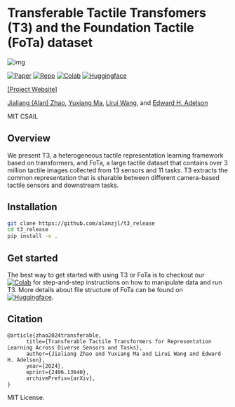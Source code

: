 # Transferable Tactile Transfomers (T3) and the Foundation Tactile (FoTa) dataset

![img](https://t3.alanz.info/imgs/archi_compact.png)

[![Paper](https://badgen.net/badge/icon/arXiv?icon=awesome&label&color=red)](https://arxiv.org/abs/2406.13640)
[![Repo](https://badgen.net/badge/icon/GitHub?icon=github&label)](https://github.com/alanzjl/t3_release)
[![Colab](https://badgen.net/badge/icon/Colab?icon=terminal&label&color=yellow)](https://colab.research.google.com/drive/1MmO9w1y59Gy6ds0iKlW04olszGko56Vf?usp=sharing)
[![Huggingface](https://badgen.net/badge/icon/Dataset&nbsp;\&&nbsp;Checkpoints?label&color=cyan)](https://huggingface.co/datasets/alanz-mit/FoundationTactile)

[[Project Website]](https://t3.alanz.info/)

[Jialiang (Alan) Zhao](https://alanz.info/), 
[Yuxiang Ma](https://yuxiang-ma.github.io/), 
[Lirui Wang](https://liruiw.github.io/), and 
[Edward H. Adelson](https://persci.mit.edu/people/adelson/)

MIT CSAIL

## Overview
We present T3, a heterogeneous tactile representation learning framework based on transformers, and FoTa, a large tactile dataset that contains over 3 million tactile images collected from 13 sensors and 11 tasks.
T3 extracts the common representation that is sharable between different camera-based tactile sensors and downstream tasks.

## Installation

```sh
git clone https://github.com/alanzjl/t3_release
cd t3_release
pip install -e .
```

## Get started
The best way to get started with using T3 or FoTa is to checkout our [![Colab](https://badgen.net/badge/icon/Colab?icon=terminal&label&color=yellow)](https://colab.research.google.com/drive/1MmO9w1y59Gy6ds0iKlW04olszGko56Vf?usp=sharing) for step-and-step instructions on how to manipulate data and run T3. 
More details about file structure of FoTa can be found on [![Huggingface](https://badgen.net/badge/icon/Dataset&nbsp;\&&nbsp;Checkpoints?label&color=cyan)](https://huggingface.co/datasets/alanz-mit/FoundationTactile).

## Citation
```
@article{zhao2024transferable,
      title={Transferable Tactile Transformers for Representation Learning Across Diverse Sensors and Tasks}, 
      author={Jialiang Zhao and Yuxiang Ma and Lirui Wang and Edward H. Adelson},
      year={2024},
      eprint={2406.13640},
      archivePrefix={arXiv},
}
```

MIT License.